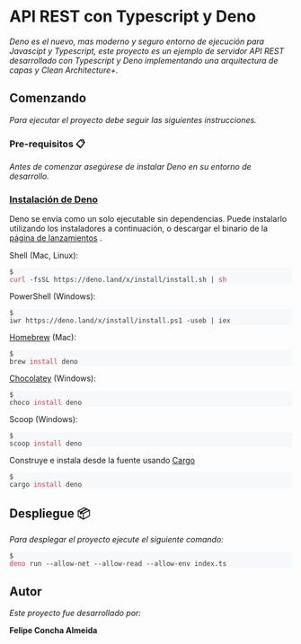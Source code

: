 # API REST con Typescript y Deno

_Deno es el nuevo, mas moderno y seguro entorno de ejecución para Javascipt y Typescript, este proyecto es un ejemplo de servidor API REST desarrollado con Typescript y Deno implementando una arquitectura de capas y Clean Architecture+._

## Comenzando

_Para ejecutar el proyecto debe seguir las siguientes instrucciones._

### Pre-requisitos 📋

_Antes de comenzar asegúrese de instalar Deno en su entorno de desarrollo._

<div class="max-w-screen-sm mx-auto px-4 sm:px-6 md:px-8 mt-20"><a class="hover:underline" href="#installation"><h3 class="font-bold text-xl" id="installation"><font style="vertical-align: inherit;"><font style="vertical-align: inherit;">Instalación de Deno</font></font></h3></a><p class="my-4 text-gray-700"><font style="vertical-align: inherit;"><font style="vertical-align: inherit;">Deno se envía como un solo ejecutable sin dependencias. </font><font style="vertical-align: inherit;">Puede instalarlo utilizando los instaladores a continuación, o descargar el binario de la </font><a href="https://github.com/denoland/deno/releases" class="link"><font style="vertical-align: inherit;">página de lanzamientos</font></a><font style="vertical-align: inherit;"> .</font></font> <a href="https://github.com/denoland/deno/releases" class="link"><font style="vertical-align: inherit;"></font></a><font style="vertical-align: inherit;"></font></p><div class="my-4 text-gray-700"><p class="py-2"><font style="vertical-align: inherit;"><font style="vertical-align: inherit;">Shell (Mac, Linux):</font></font></p><pre class="prism-code language-bash flex overflow-y-auto rounded border border-gray-200 p-1 px-2 sm:px-3" style="color: rgb(57, 58, 52); background-color: rgb(246, 248, 250);"><code class="pr-2 sm:pr-3"><div class="text-gray-400 token-line text-right select-none">$</div></code><code><div class="token-line" style="color: rgb(57, 58, 52);"><span class="token function" style="color: rgb(215, 58, 73);">curl</span><span class="token plain"> -fsSL https://deno.land/x/install/install.sh </span><span class="token operator" style="color: rgb(57, 58, 52);">|</span><span class="token plain"> </span><span class="token function" style="color: rgb(215, 58, 73);">sh</span></div></code></pre></div><div class="my-4 text-gray-700"><p class="mb-2"><font style="vertical-align: inherit;"><font style="vertical-align: inherit;">PowerShell (Windows):</font></font></p><pre class="prism-code language-bash flex overflow-y-auto rounded border border-gray-200 p-1 px-2 sm:px-3" style="color: rgb(57, 58, 52); background-color: rgb(246, 248, 250);"><code class="pr-2 sm:pr-3"><div class="text-gray-400 token-line text-right select-none">$</div></code><code><div class="token-line" style="color: rgb(57, 58, 52);"><span class="token plain">iwr https://deno.land/x/install/install.ps1 -useb </span><span class="token operator" style="color: rgb(57, 58, 52);">|</span><span class="token plain"> iex</span></div></code></pre></div><div class="my-4 text-gray-700"><p class="mb-2"><a href="https://formulae.brew.sh/formula/deno" class="link"><font style="vertical-align: inherit;"><font style="vertical-align: inherit;">Homebrew</font></font></a> <font style="vertical-align: inherit;"><font style="vertical-align: inherit;"> (Mac):</font></font></p><pre class="prism-code language-bash flex overflow-y-auto rounded border border-gray-200 p-1 px-2 sm:px-3" style="color: rgb(57, 58, 52); background-color: rgb(246, 248, 250);"><code class="pr-2 sm:pr-3"><div class="text-gray-400 token-line text-right select-none">$</div></code><code><div class="token-line" style="color: rgb(57, 58, 52);"><span class="token plain">brew </span><span class="token function" style="color: rgb(215, 58, 73);">install</span><span class="token plain"> deno</span></div></code></pre></div><div class="my-4 text-gray-700"><p class="mb-2"><a href="https://chocolatey.org/packages/deno" class="link"><font style="vertical-align: inherit;"><font style="vertical-align: inherit;">Chocolatey</font></font></a> <font style="vertical-align: inherit;"><font style="vertical-align: inherit;"> (Windows):</font></font></p><pre class="prism-code language-bash flex overflow-y-auto rounded border border-gray-200 p-1 px-2 sm:px-3" style="color: rgb(57, 58, 52); background-color: rgb(246, 248, 250);"><code class="pr-2 sm:pr-3"><div class="text-gray-400 token-line text-right select-none">$</div></code><code><div class="token-line" style="color: rgb(57, 58, 52);"><span class="token plain">choco </span><span class="token function" style="color: rgb(215, 58, 73);">install</span><span class="token plain"> deno</span></div></code></pre></div><div class="my-4 text-gray-700"><p class="mb-2"><font style="vertical-align: inherit;"><font style="vertical-align: inherit;">Scoop (Windows):</font></font></p><pre class="prism-code language-bash flex overflow-y-auto rounded border border-gray-200 p-1 px-2 sm:px-3" style="color: rgb(57, 58, 52); background-color: rgb(246, 248, 250);"><code class="pr-2 sm:pr-3"><div class="text-gray-400 token-line text-right select-none">$</div></code><code><div class="token-line" style="color: rgb(57, 58, 52);"><span class="token plain">scoop </span><span class="token function" style="color: rgb(215, 58, 73);">install</span><span class="token plain"> deno</span></div></code></pre></div><div class="my-4 text-gray-700"><p class="py-2"><font style="vertical-align: inherit;"><font style="vertical-align: inherit;">Construye e instala desde la fuente usando </font><a href="https://crates.io/crates/deno" class="link"><font style="vertical-align: inherit;">Cargo</font></a></font> <a href="https://crates.io/crates/deno" class="link"><font style="vertical-align: inherit;"></font></a></p><pre class="prism-code language-bash flex overflow-y-auto rounded border border-gray-200 p-1 px-2 sm:px-3" style="color: rgb(57, 58, 52); background-color: rgb(246, 248, 250);"><code class="pr-2 sm:pr-3"><div class="text-gray-400 token-line text-right select-none">$</div></code><code><div class="token-line" style="color: rgb(57, 58, 52);"><span class="token plain">cargo </span><span class="token function" style="color: rgb(215, 58, 73);">install</span><span class="token plain"> deno</span></div></code></pre></div><p class="my-4 text-gray-700"><font style="vertical-align: inherit;"><font style="vertical-align: inherit;"> </font><font style="vertical-align: inherit;"></font></font> <font style="vertical-align: inherit;"></font></a> <font style="vertical-align: inherit;"></font></p></div>

## Despliegue 📦

_Para desplegar el proyecto ejecute el siguiente comando:_

<pre class="prism-code language-bash flex overflow-y-auto rounded border border-gray-200 p-1 px-2 sm:px-3" style="color: rgb(57, 58, 52); background-color: rgb(246, 248, 250);"><code class="pr-2 sm:pr-3"><div class="text-gray-400 token-line text-right select-none">$</div></code><code><div class="token-line" style="color: rgb(57, 58, 52);"><span class="token function" style="color: rgb(215, 58, 73);">deno</span><span class="token plain"> run --allow-net --allow-read --allow-env index.ts</span></div></code></pre>


<!--## Construido con 🛠️

* [TypeScript](https://www.typescriptlang.org/) - TypeScript es un superconjunto de JavaScript altamente tipado.
* [Gulp](https://gulpjs.com/) - Framework utilizado para automatizar la compilación del proyecto.-->

## Autor
_Este proyecto fue desarrollado por:_

**Felipe Concha Almeida**<br>
